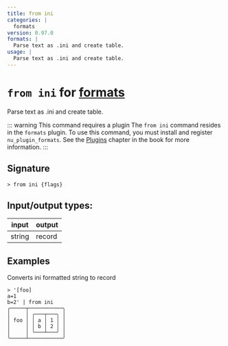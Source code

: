```yaml
---
title: from ini
categories: |
  formats
version: 0.97.0
formats: |
  Parse text as .ini and create table.
usage: |
  Parse text as .ini and create table.
---
```

<!-- This file is automatically generated. Please edit the command in https://github.com/nushell/nushell instead. -->

# `from ini` for [formats](/commands/categories/formats.md)

<div class='command-title'>Parse text as .ini and create table.</div>

::: warning This command requires a plugin
The `from ini` command resides in the `formats` plugin.
To use this command, you must install and register `nu_plugin_formats`.
See the [Plugins](/book/plugins.html) chapter in the book for more information.
:::

## Signature

```> from ini {flags} ```


## Input/output types:

| input  | output |
| ------ | ------ |
| string | record |

## Examples

Converts ini formatted string to record
```nu
> '[foo]
a=1
b=2' | from ini
╭─────┬───────────╮
│     │ ╭───┬───╮ │
│ foo │ │ a │ 1 │ │
│     │ │ b │ 2 │ │
│     │ ╰───┴───╯ │
╰─────┴───────────╯
```
